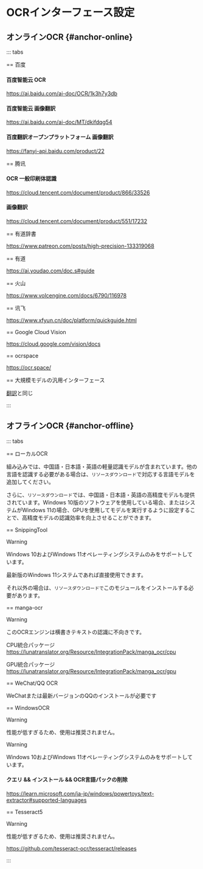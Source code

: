 # OCRインターフェース設定

## オンラインOCR {#anchor-online}

::: tabs

== 百度

#### 百度智能云 OCR

https://ai.baidu.com/ai-doc/OCR/1k3h7y3db

#### 百度智能云 画像翻訳

https://ai.baidu.com/ai-doc/MT/dkifdqg54

#### 百度翻訳オープンプラットフォーム 画像翻訳

https://fanyi-api.baidu.com/product/22

== 腾讯

#### OCR 一般印刷体認識

https://cloud.tencent.com/document/product/866/33526

#### 画像翻訳

https://cloud.tencent.com/document/product/551/17232

== 有道辞書

https://www.patreon.com/posts/high-precision-133319068

== 有道

https://ai.youdao.com/doc.s#guide

== 火山

https://www.volcengine.com/docs/6790/116978

== 讯飞

https://www.xfyun.cn/doc/platform/quickguide.html

== Google Cloud Vision

https://cloud.google.com/vision/docs

== ocrspace

https://ocr.space/

== 大規模モデルの汎用インターフェース

[翻訳](/ja/guochandamoxing.html)と同じ

:::


## オフラインOCR {#anchor-offline}


::: tabs

== ローカルOCR

組み込みでは、中国語・日本語・英語の軽量認識モデルが含まれています。他の言語を認識する必要がある場合は、`リソースダウンロード`で対応する言語モデルを追加してください。

さらに、`リソースダウンロード`では、中国語・日本語・英語の高精度モデルも提供されています。Windows 10版のソフトウェアを使用している場合、またはシステムがWindows 11の場合、GPUを使用してモデルを実行するように設定することで、高精度モデルの認識効率を向上させることができます。

== SnippingTool

>[!WARNING]
> Windows 10およびWindows 11オペレーティングシステムのみをサポートしています。

最新版のWindows 11システムであれば直接使用できます。

それ以外の場合は、`リソースダウンロードで`このモジュールをインストールする必要があります。

== manga-ocr

>[!WARNING]
>このOCRエンジンは横書きテキストの認識に不向きです。

CPU統合パッケージ https://lunatranslator.org/Resource/IntegrationPack/manga_ocr/cpu

GPU統合パッケージ https://lunatranslator.org/Resource/IntegrationPack/manga_ocr/gpu

== WeChat/QQ OCR

WeChatまたは最新バージョンのQQのインストールが必要です

== WindowsOCR

>[!WARNING]
>性能が低すぎるため、使用は推奨されません。

>[!WARNING]
> Windows 10およびWindows 11オペレーティングシステムのみをサポートしています。

#### クエリ && インストール && OCR言語パックの削除  

https://learn.microsoft.com/ja-jp/windows/powertoys/text-extractor#supported-languages

== Tesseract5

>[!WARNING]
>性能が低すぎるため、使用は推奨されません。

https://github.com/tesseract-ocr/tesseract/releases

:::
